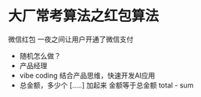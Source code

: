 # 大厂常考算法之红包算法

微信红包 一夜之间让用户开通了微信支付 
- 随机怎么做？
- 产品经理
- vibe coding 结合产品思维，快速开发AI应用
- 总金额，多少个
  [.....]
  加起来 金额等于总金额
  total - sum
